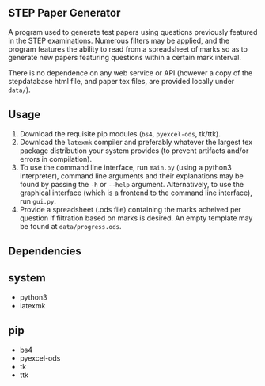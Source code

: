 ## STEP Paper Generator
A program used to generate test papers using questions previously featured in the STEP examinations. Numerous filters may be applied, and the program features the ability to read from a spreadsheet of marks
so as to generate new papers featuring questions within a certain mark interval.

There is no dependence on any web service or API (however a copy of the stepdatabase html file, and paper tex files, are provided locally under `data/`).

## Usage
1. Download the requisite pip modules (`bs4`, `pyexcel-ods`, tk/ttk).
2. Download the `latexmk` compiler and preferably whatever the largest tex package distribution your system provides (to prevent artifacts and/or errors in compilation).
3. To use the command line interface, run `main.py` (using a python3 interpreter), command line arguments and their explanations may be found by passing the `-h` or `--help` argument. Alternatively, to use the graphical interface (which is a frontend to the command line interface), run `gui.py`.
4. Provide a spreadsheet (.ods file) containing the marks acheived per question if filtration based on marks is desired. An empty template may be found at `data/progress.ods`.

## Dependencies

system
------
- python3
- latexmk

pip
---
- bs4
- pyexcel-ods
- tk
- ttk
